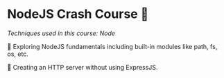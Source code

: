 # NodeJS Crash Course 🎯

*Techniques used in this course: Node*

📌 Exploring NodeJS fundamentals including built-in modules like path, fs, os, etc.

📌 Creating an HTTP server without using ExpressJS.